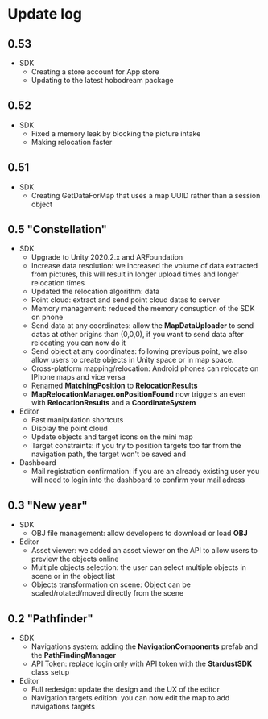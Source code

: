 # Update log

## 0.53
* SDK
    * Creating a store account for App store
    * Updating to the latest hobodream package

## 0.52
* SDK
    * Fixed a memory leak by blocking the picture intake
    * Making relocation faster

## 0.51
* SDK
    * Creating GetDataForMap that uses a map UUID rather than a session object

## 0.5 "Constellation"
* SDK
    * Upgrade to Unity 2020.2.x and ARFoundation    
    * Increase data resolution: we increased the volume of data extracted from pictures, this will result in longer upload times and longer relocation times
    * Updated the relocation algorithm: data 
    * Point cloud: extract and send point cloud datas to server
    * Memory management: reduced the memory consuption of the SDK on phone  
    * Send data at any coordinates: allow the **MapDataUploader** to send datas at other origins than (0,0,0), if you want to send data after relocating you can now do it
    * Send object at any coordinates: following previous point, we also allow users to create objects in Unity space or in map space.
    * Cross-platform mapping/relocation: Android phones can relocate on IPhone maps and vice versa
    * Renamed **MatchingPosition** to **RelocationResults**
    * **MapRelocationManager.onPositionFound** now triggers an even with **RelocationResults** and a **CoordinateSystem**
* Editor
    * Fast manipulation shortcuts
    * Display the point cloud
    * Update objects and target icons on the mini map
    * Target constraints: if you try to position targets too far from the navigation path, the target won't be saved and 
* Dashboard
    * Mail registration confirmation: if you are an already existing user you will need to login into the dashboard to confirm your mail adress

## 0.3 "New year"
* SDK
    * OBJ file management: allow developers to download or load __OBJ__     
* Editor
    * Asset viewer: we added an asset viewer on the API to allow users to preview the objects online
    * Multiple objects selection: the user can select multiple objects in scene or in the object list
    * Objects transformation on scene: Object can be scaled/rotated/moved directly from the scene
 
## 0.2 "Pathfinder"
* SDK
    * Navigations system: adding the **NavigationComponents** prefab and the **PathFindingManager**
    * API Token: replace login only with API token with the **StardustSDK** class setup
* Editor
    * Full redesign: update the design and the UX of the editor
    * Navigation targets edition: you can now edit the map to add navigations targets
